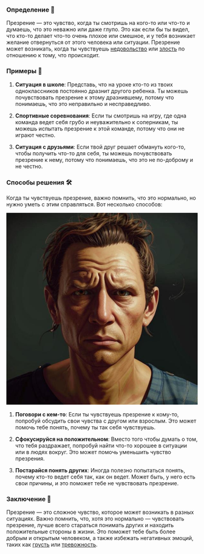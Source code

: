 ### Определение 📖
Презрение — это чувство, когда ты смотришь на кого-то или что-то и думаешь, что это неважно или даже глупо. Это как если бы ты видел, что кто-то делает что-то очень плохое или смешное, и у тебя возникает желание отвернуться от этого человека или ситуации. Презрение может возникать, когда ты чувствуешь [недовольство](недовольство.md) или [злость](злость.md) по отношению к тому, что происходит.

### Примеры 🌟
1. **Ситуация в школе**: Представь, что на уроке кто-то из твоих одноклассников постоянно дразнит другого ребенка. Ты можешь почувствовать презрение к этому дразнившему, потому что понимаешь, что это неправильно и несправедливо.
   
2. **Спортивные соревнования**: Если ты смотришь на игру, где одна команда ведет себя грубо и неуважительно к соперникам, ты можешь испытать презрение к этой команде, потому что они не играют честно.

3. **Ситуация с друзьями**: Если твой друг решает обмануть кого-то, чтобы получить что-то для себя, ты можешь почувствовать презрение к нему, потому что понимаешь, что это не по-доброму и не честно.

### Способы решения 🛠️
Когда ты чувствуешь презрение, важно помнить, что это нормально, но нужно уметь с этим справляться. Вот несколько способов:



![Изображение презрение](презрение.jpg)



1. **Поговори с кем-то**: Если ты чувствуешь презрение к кому-то, попробуй обсудить свои чувства с другом или взрослым. Это может помочь тебе понять, почему ты так себя чувствуешь.

2. **Сфокусируйся на положительном**: Вместо того чтобы думать о том, что тебя раздражает, попробуй найти что-то хорошее в ситуации или в людях вокруг. Это может помочь уменьшить чувство презрения.

3. **Постарайся понять других**: Иногда полезно попытаться понять, почему кто-то ведет себя так, как он ведет. Может быть, у него есть свои причины, и это поможет тебе не чувствовать презрение.

### Заключение 🌈
Презрение — это сложное чувство, которое может возникать в разных ситуациях. Важно помнить, что, хотя это нормально — чувствовать презрение, лучше всего стараться понимать других и находить положительные стороны в жизни. Это поможет тебе быть более добрым и открытым человеком, а также избежать негативных эмоций, таких как [грусть](грусть.md) или [тревожность](тревожность.md).